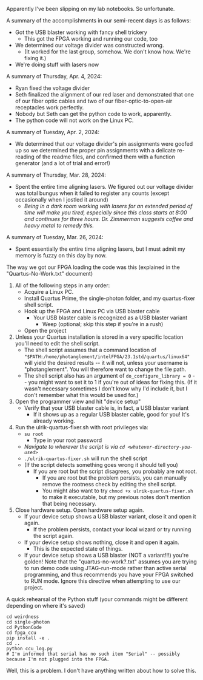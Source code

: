 Apparently I've been slipping on my lab notebooks.
So unfortunate.

A summary of the accomplishments in our semi-recent days is as follows:
- Got the USB blaster working with fancy shell trickery
	- This got the FPGA working and running our code, too
- We determined our voltage divider was constructed wrong.
	- (It worked for the last group, somehow. We don't know how. We're fixing it.)
- We're doing stuff with lasers now

A summary of Thursday, Apr. 4, 2024:
* Ryan fixed the voltage divider
* Seth finalized the alignment of our red laser and demonstrated that one of our fiber optic cables and two of our fiber-optic-to-open-air receptacles work perfectly.
* Nobody but Seth can get the python code to work, apparently.
* The python code will not work on the Linux PC.

A summary of Tuesday, Apr. 2, 2024:
* We determined that our voltage divider's pin assignments were goofed up so we determined the proper pin assignments with a delicate re-reading of the readme files, and confirmed them with a function generator (and a lot of trial and error!)

A summary of Thursday, Mar. 28, 2024:
* Spent the entire time aligning lasers. We figured out our voltage divider was total bungus when it failed to register any counts (except occasionally when I jostled it around)
	* *Being in a dark room working with lasers for an extended period of time will make you tired, especially since this class starts at 8:00 and continues for three hours. Dr. Zimmerman suggests coffee and heavy metal to remedy this.*

A summary of Tuesday, Mar. 26, 2024:
* Spent essentially the entire time aligning lasers, but I must admit my memory is fuzzy on this day by now.

The way we got our FPGA loading the code was this (explained in the "Quartus-No-Work.txt" document)
1. All of the following steps in any order:
	- Acquire a Linux PC.
	- Install Quartus Prime, the single-photon folder, and my quartus-fixer shell script.
	- Hook up the FPGA and Linux PC via USB blaster cable
		- Your USB blaster cable is recognized as a USB blaster variant
			- Weep (optional; skip this step if you're in a rush)
	* Open the project
2. Unless your Quartus installation is stored in a very specific location you'll need to edit the shell script.
	- The shell script assumes that a command location of `"$PATH:/home/photanglement/intelFPGA/23.1std/quartus/linux64"` will yield the desired results -- it will not, unless your username is "photanglement". You will therefore want to change the file path.
	- The shell script also has an argument of `do_configure_library = 0` -- you might want to set it to 1 if you're out of ideas for fixing this. (If it wasn't necessary sometimes I don't know why I'd include it, but I don't remember what this would be used for.)
1. Open the programmer view and hit "device setup"
	- Verify that your USB blaster cable is, in fact, a USB blaster variant
		- If it shows up as a regular USB blaster cable, good for you! It's already working.
1. Run the ulrik-quartus-fixer.sh with root privileges via:
	* `su root`
		* Type in your root password
	* *Navigate to wherever the script is via `cd <whatever-directory-you-used>`*
	* `./ulrik-quartus-fixer.sh` will run the shell script
	* (If the script detects something goes wrong it should tell you)
		* If you are root but the script disagrees, you probably are not root.
			* If you are root but the problem persists, you can manually remove the rootness check by editing the shell script.
			* You might also want to try `chmod +x ulrik-quartus-fixer.sh` to make it executable, but my previous notes don't mention that being necessary.
2. Close hardware setup. Open hardware setup again.
	- If your device setup shows a USB blaster variant, close it and open it again.
		- If the problem persists, contact your local wizard or try running the script again.
	- If your device setup shows nothing, close it and open it again.
		- This is the expected state of things.
	- If your device setup shows a USB blaster (NOT a variant!!!) you're golden!
Note that the "quartus-no-work?.txt" assumes you are trying to run demo code using JTAG-run-mode rather than active serial programming, and thus recommends you have your FPGA switched to RUN mode.
Ignore this directive when attempting to use our project.



A quick rehearsal of the Python stuff (your commands might be different depending on where it's saved)
```
cd weirdness
cd single-photon
cd PythonCode
cd fpga_ccu
pip install -e .
cd ..
python ccu_log.py
# I'm informed that serial has no such item "Serial" -- possibly because I'm not plugged into the FPGA.
```
Well, this is a problem. I don't have anything written about how to solve this.